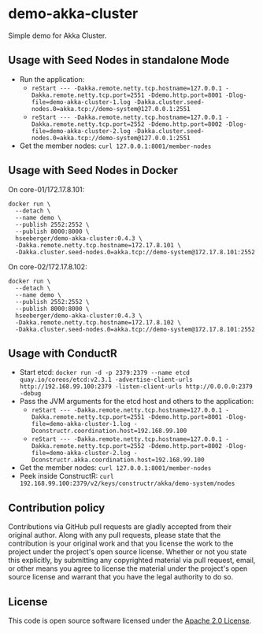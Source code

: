 # demo-akka-cluster #

Simple demo for Akka Cluster.

## Usage with Seed Nodes in standalone Mode ##

- Run the application:
  - `reStart --- -Dakka.remote.netty.tcp.hostname=127.0.0.1 -Dakka.remote.netty.tcp.port=2551 -Ddemo.http.port=8001 -Dlog-file=demo-akka-cluster-1.log -Dakka.cluster.seed-nodes.0=akka.tcp://demo-system@127.0.0.1:2551`
  - `reStart --- -Dakka.remote.netty.tcp.hostname=127.0.0.1 -Dakka.remote.netty.tcp.port=2552 -Ddemo.http.port=8002 -Dlog-file=demo-akka-cluster-2.log -Dakka.cluster.seed-nodes.0=akka.tcp://demo-system@127.0.0.1:2551`
- Get the member nodes: `curl 127.0.0.1:8001/member-nodes`

## Usage with Seed Nodes in Docker ##

On core-01/172.17.8.101:

```
docker run \
  --detach \
  --name demo \
  --publish 2552:2552 \
  --publish 8000:8000 \
  hseeberger/demo-akka-cluster:0.4.3 \
  -Dakka.remote.netty.tcp.hostname=172.17.8.101 \
  -Dakka.cluster.seed-nodes.0=akka.tcp://demo-system@172.17.8.101:2552
```

On core-02/172.17.8.102:

```
docker run \
  --detach \
  --name demo \
  --publish 2552:2552 \
  --publish 8000:8000 \
  hseeberger/demo-akka-cluster:0.4.3 \
  -Dakka.remote.netty.tcp.hostname=172.17.8.102 \
  -Dakka.cluster.seed-nodes.0=akka.tcp://demo-system@172.17.8.101:2552
```

## Usage with ConductR ##

- Start etcd: `docker run -d -p 2379:2379 --name etcd quay.io/coreos/etcd:v2.3.1 -advertise-client-urls http://192.168.99.100:2379 -listen-client-urls http://0.0.0.0:2379 -debug`
- Pass the JVM arguments for the etcd host and others to the application:
  - `reStart --- -Dakka.remote.netty.tcp.hostname=127.0.0.1 -Dakka.remote.netty.tcp.port=2551 -Ddemo.http.port=8001 -Dlog-file=demo-akka-cluster-1.log -Dconstructr.coordination.host=192.168.99.100`
  - `reStart --- -Dakka.remote.netty.tcp.hostname=127.0.0.1 -Dakka.remote.netty.tcp.port=2552 -Ddemo.http.port=8002 -Dlog-file=demo-akka-cluster-2.log -Dconstructr.akka.coordination.host=192.168.99.100`
- Get the member nodes: `curl 127.0.0.1:8001/member-nodes`
- Peek inside ConstructR: `curl 192.168.99.100:2379/v2/keys/constructr/akka/demo-system/nodes`

## Contribution policy ##

Contributions via GitHub pull requests are gladly accepted from their original author. Along with any pull requests, please state that the contribution is your original work and that you license the work to the project under the project's open source license. Whether or not you state this explicitly, by submitting any copyrighted material via pull request, email, or other means you agree to license the material under the project's open source license and warrant that you have the legal authority to do so.

## License ##

This code is open source software licensed under the [Apache 2.0 License](http://www.apache.org/licenses/LICENSE-2.0.html).
